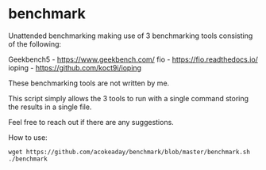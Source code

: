 # benchmark
Unattended benchmarking making use of 3 benchmarking tools consisting of the following: 

Geekbench5 - https://www.geekbench.com/
fio - https://fio.readthedocs.io/
ioping - https://github.com/koct9i/ioping

These benchmarking tools are not written by me. 

This script simply allows the 3 tools to run with a single command storing the results in a single file. 

Feel free to reach out if there are any suggestions.

How to use: 

	wget https://github.com/acokeaday/benchmark/blob/master/benchmark.sh
	./benchmark
